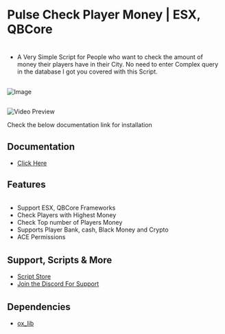 # Pulse Check Player Money | ESX, QBCore
#
- A Very Simple Script for People who want to check the amount of money their players have in their City. No need to enter Complex query in the database I got you covered with this Script.

##
![Image](https://r2.fivemanage.com/sg0WhTDFbEhB957nFhh9t/checkplayermoney-thumbnailyt.png)

##
![Video Preview](https://youtu.be/9lldlXt-wK0)

Check the below documentation link for installation
## Documentation
- [Click Here](https://docs.pulsescripts.dev/)
##

## Features
######
- Support ESX, QBCore Frameworks
- Check Players with Highest Money
- Check Top number of Players Money
- Supports Player Bank, cash, Black Money and Crypto
- ACE Permissions

######

##
## Support, Scripts & More
- [Script Store](https://pulsescripts.tebex.io/)
- [Join the Discord For Support](https://discord.gg/c6gXmtEf3H)
######

## Dependencies
- [ox_lib](https://github.com/overextended/ox_lib/releases)
##


